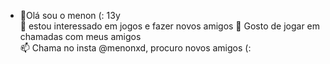 - 👋Olá sou o menon (:  13y          
👀 estou interessado em jogos e fazer novos amigos 🌱 Gosto de jogar em chamadas com meus amigos            
📫 Chama no insta @menonxd, procuro novos amigos (:

<!---
MenonGittt/MenonGittt is a ✨ special ✨ repository because its `README.md` (this file) appears on your GitHub profile.
You can click the Preview link to take a look at your changes.
--->
